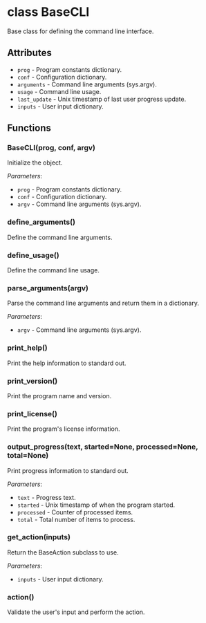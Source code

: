 # class BaseCLI

Base class for defining the command line interface.

## Attributes

* `prog` - Program constants dictionary.
* `conf` - Configuration dictionary.
* `arguments` - Command line arguments (sys.argv).
* `usage` - Command line usage.
* `last_update` - Unix timestamp of last user progress update.
* `inputs` - User input dictionary.

## Functions

### BaseCLI(prog, conf, argv)

Initialize the object.

_Parameters_:

* `prog` - Program constants dictionary.
* `conf` - Configuration dictionary.
* `argv` - Command line arguments (sys.argv).

### define_arguments()

Define the command line arguments.

### define_usage()

Define the command line usage.

### parse_arguments(argv)

Parse the command line arguments and return them in a dictionary.

_Parameters_:

* `argv` - Command line arguments (sys.argv).

### print_help()

Print the help information to standard out.

### print_version()

Print the program name and version.

### print_license()

Print the program's license information.

### output_progress(text, started=None, processed=None, total=None)

Print progress information to standard out.

_Parameters_:

* `text` - Progress text.
* `started` - Unix timestamp of when the program started.
* `processed` - Counter of processed items.
* `total` - Total number of items to process.

### get_action(inputs)

Return the BaseAction subclass to use.

_Parameters_:

* `inputs` - User input dictionary.

### action()

Validate the user's input and perform the action.
